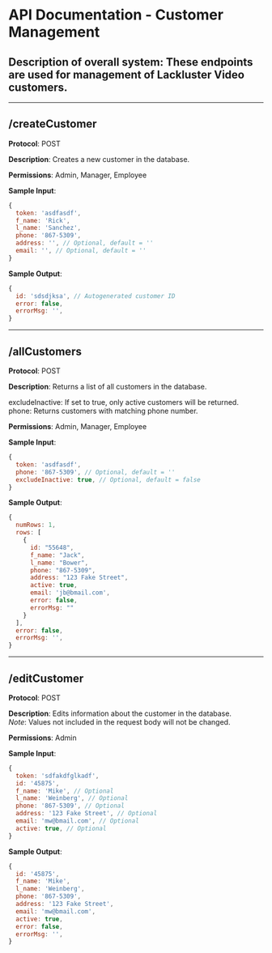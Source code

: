 # API Documentation - Customer Management

## **Description of overall system**: These endpoints are used for management of Lackluster Video customers.

---

## **/createCustomer**

**Protocol**: POST

**Description**: Creates a new customer in the database.

**Permissions**: Admin, Manager, Employee

**Sample Input**:
```javascript
{
  token: 'asdfasdf',
  f_name: 'Rick',
  l_name: 'Sanchez',
  phone: '867-5309',
  address: '', // Optional, default = ''
  email: '', // Optional, default = ''
}
```

**Sample Output**:
```javascript
{
  id: 'sdsdjksa', // Autogenerated customer ID
  error: false,
  errorMsg: '',
}
```

---

## **/allCustomers**

**Protocol**: POST

**Description**: Returns a list of all customers in the database.

excludeInactive: If set to true, only active customers will be returned.
phone: Returns customers with matching phone number.

**Permissions**: Admin, Manager, Employee

**Sample Input**:
```javascript
{
  token: 'asdfasdf',
  phone: '867-5309', // Optional, default = ''
  excludeInactive: true, // Optional, default = false
}
```

**Sample Output**:
```javascript
{
  numRows: 1,
  rows: [
    {
      id: "55648",
      f_name: "Jack",
      l_name: "Bower",
      phone: "867-5309",
      address: "123 Fake Street",
      active: true,
      email: 'jb@bmail.com',
      error: false,
      errorMsg: ""
    }
  ],
  error: false,
  errorMsg: '',
}
```

---

## **/editCustomer**

**Protocol**: POST

**Description**: Edits information about the customer in the database.
<br />*Note*: Values not included in the request body will not be changed.

**Permissions**: Admin

**Sample Input**:
```javascript
{
  token: 'sdfakdfglkadf',
  id: '45875',
  f_name: 'Mike', // Optional
  l_name: 'Weinberg', // Optional
  phone: '867-5309', // Optional
  address: '123 Fake Street', // Optional
  email: 'mw@bmail.com', // Optional
  active: true, // Optional
}
```

**Sample Output**:
```javascript
{
  id: '45875',
  f_name: 'Mike',
  l_name: 'Weinberg',
  phone: '867-5309',
  address: '123 Fake Street',
  email: 'mw@bmail.com',
  active: true,
  error: false,
  errorMsg: '',
}
```
